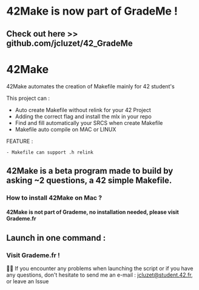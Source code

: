 
# 42Make is now part of GradeMe ! 
## Check out here >> github.com/jcluzet/42_GradeMe

# 42Make
42Make automates the creation of Makefile mainly for 42 student's

This project can :

  - Auto create Makefile without relink for your 42 Project
  - Adding the correct flag and install the mlx in your repo
  - Find and fill automatically your SRCS when create Makefile
  - Makefile auto compile on MAC or LINUX

FEATURE :

    - Makefile can support .h relink 


## 42Make is a beta program made to build by asking ~2 questions, a 42 simple Makefile.

### How to install 42Make on Mac ?
#### 42Make is not part of Grademe, no installation needed, please visit Grademe.fr

## Launch in one command : 

### Visit Grademe.fr !

👋🏼 If you encounter any problems when launching the script or if you have any questions, don't hesitate to send me an e-mail : jcluzet@student.42.fr, or leave an Issue

